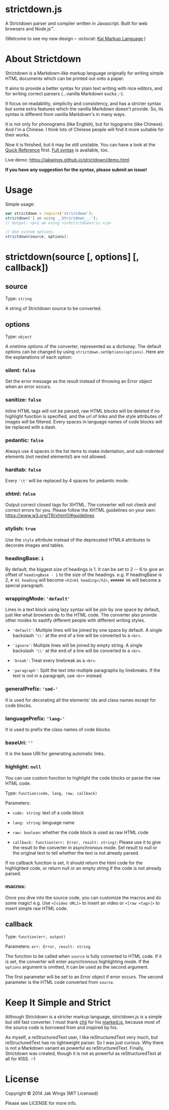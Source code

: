 strictdown.js
=============

A Strictdown parser and compiler written in Javascript. Built for web browsers
and Node.js&trade;.

(Welcome to see my new design – :octocat: [Kaj Markup Language](https://github.com/jakwings/Kaj-Markup-Language).)


About Strictdown
================

Strictdown is a Markdown-like markup language originally for writing simple HTML
documents which can be printed out onto a paper.

It aims to provide a better syntax for plain text writing with nice editors, and
for writing correct parsers (...vanilla Markdown sucks ;-).

It focus on readability, simplicity and consistency, and has a stricter syntax
but some extra features which the vanilla Markdown doesn't provide. So, its
syntax is different from vanilla Markdown's in many ways.

It is not only for phonograms (like English), but for logograms (like Chinese).
And I'm a Chinese. I think lots of Chinese people will find it more suitable for
their works.

Now it is finished, but it may be still unstable. You can have a look at the
[Quick Reference] first. [Full syntax] is available, too.

Live demo: https://jakwings.github.io/strictdown/demo.html

[Quick Reference]: https://jakwings.github.io/strictdown/QuickReference.html

[Full syntax]: https://jakwings.github.io/strictdown/Syntax.html

**If you have any suggestion for the syntax, please submit an issue!**


Usage
=====

Simple usage:

``` javascript
var strictdown = require('strictdown');
strictdown('I am using __Strictdown__.');
// Output: <p>I am using <i>Strictdown</i>.</p>

// Use custom options.
strictdown(source, options);
```


strictdown(source \[, options\] \[, callback\])
===============================================

source
------

Type: `string`

A string of Strictdown source to be converted.

options
-------

Type: `object`

A onetime options of the converter, represented as a dictionay. The default
options can be changed by using `strictdown.setOptions(options)`. Here are the
explanations of each option:

### silent: `false`

Set the error message as the result instead of throwing an Error object when an
error occurs.

### sanitize: `false`

Inline HTML tags will not be parsed, raw HTML blocks will be deleted if no
highlight function is specified, and the url of links and the style attributes
of images will be filtered. Every spaces in language names of code blocks will
be replaced with a dash.

### pedantic: `false`

Always use 4 spaces in the list items to make indentation, and sub-indented
elements (not nested elements!) are not allowed.

### hardtab: `false`

Every `'\t'` will be replaced by 4 spaces for pedantic mode.

### xhtml: `false`

Output correct closed tags for XHTML. The converter will not check and correct
errors for you. Please follow the XHTML guidelines on your own:
<https://www.w3.org/TR/xhtml1/#guidelines>

### stylish: `true`

Use the `style` attribute instead of the deprecated HTML4 attributes to
decorate images and tables.

### headingBase: `1`

By default, the biggest size of headings is 1. It can be set to 2 -- 6 to give
an offset of `headingBase - 1` to the size of the headings. e.g. If headingBase
is 2, `# H1 heading` will become `<h2>H1 heading</h2>`, `###### H6` will become
a special paragraph.

### wrappingMode: `'default'`

Lines in a text block using lazy syntax will be join by one space by default,
just like what browsers do to the HTML code. The converter also provide other
modes to sastify different people with different writing styles.

* `'default'`: Multiple lines will be joined by one space by default. A single
  backslash `'\\'` at the end of a line will be converted to a `<br>`.

* `'ignore'`: Multiple lines will be joined by empty string. A single backslash
  `'\\'` at the end of a line will be converted to a `<br>`.

* `'break'`: Treat every linebreak as a `<br>`.

* `'paragraph'`: Split the text into multiple paragraphs by linebreaks. If the
  text is not in a paragraph, use `<br>` instead.

### generalPrefix: `'smd-'`

It is used for decorating all the elements' ids and class names except for code
blocks.

### languagePrefix: `'lang-'`

It is used to prefix the class names of code blocks.

### baseUri: `''`

It is the base URI for generating automatic links.

### highlight: `null`

You can use custom function to highlight the code blocks or parse the raw HTML
code.

Type: `function(code, lang, raw, callback)`

Parameters:

* `code: string`: text of a code block

* `lang: string`: language name

* `raw: boolean`: whether the code block is used as raw HTML code

* `callback: function(err: Error, result: string)`: Please use it to give
  the result to the converter in asynchronous mode. Set result to null or
  the original text to tell whether the text is not already parsed.

If no callback function is set, it should return the html code for the
highlighted code, or return null or an empty string if the code is not already
parsed.

### macros:

Once you dive into the source code, you can customize the macros and do some
magic! e.g. Use `<[video URL]>` to insert an video or `<[raw <tag>]>` to insert
simple raw HTML code.

callback
--------

Type: `function(err, output)`

Parameters: `err: Error, result: string`

The function to be called when `source` is fully converted to HTML
code. If it is set, the converter will enter asynchronous highlighting mode. If
the `options` argument is omitted, it can be used as the second argument.

The first parameter will be set to an Error object if error occurs. The second
parameter is the HTML code converted from `source`.


Keep It Simple and Strict
=========================

Although Strictdown is a stricter markup language, strictdown.js is a simple but
still fast converter. I must thank [chjj](https://github.com/chjj) for his
[marked.js](https://github.com/chjj/marked), because most of the source code is
borrowed from and inspired by his.

As myself, a reStructuredText user, I like reStructuredText very much, but
reStructuredText has no lightweight parser. So I was just curious. Why there is
not a Markdown variant as powerful as reStructuredText. Finally, Strictdown was
created, though it is not as powerful as reStructuredText at all for KISS. :-)


License
=======

Copyright &copy; 2014 Jak Wings (MIT Licensed)

Please see LICENSE for more info.
